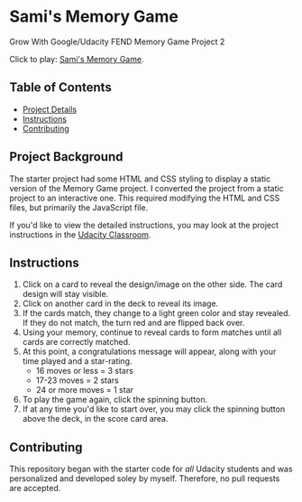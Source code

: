 # Sami's Memory Game 
Grow With Google/Udacity FEND Memory Game Project 2

Click to play:  [Sami's Memory Game](https://belawith1l.github.io/MemoryGame/).

## Table of Contents

* [Project Details](#projectdetails)
* [Instructions](#instructions)
* [Contributing](#contributing)

## Project Background

The starter project had some HTML and CSS styling to display a static version of the Memory Game project.  I converted the project from a static project to an interactive one. This required modifying the HTML and CSS files, but primarily the JavaScript file.

If you'd like to view the detailed instructions,  you may look at the project instructions in the [Udacity Classroom](https://classroom.udacity.com/me).

## Instructions

1. Click on a card to reveal the design/image on the other side.  The card design will stay visible.
2. Click on another card in the deck to reveal its image.
3. If the cards match, they change to a light green color and stay revealed.  If they do not match, the turn red and are flipped back over.
4. Using your memory, continue to reveal cards to form matches until all cards are correctly matched.
5. At this point, a congratulations message will appear, along with your time played and a star-rating. 
    <ul><li>16 moves or less = 3 stars</li>
    <li>17-23 moves = 2 stars</li>
    <li>24 or more moves = 1 star</li></ul>
6. To play the game again, click the spinning button.
7. If at any time you'd like to start over, you may click the spinning button above the deck, in the score card area.

## Contributing

This repository began with the starter code for _all_ Udacity students and was personalized and developed soley by myself.  Therefore, no pull requests are accepted.
